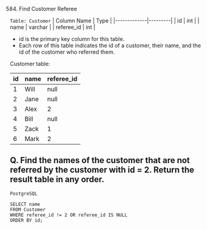584. Find Customer Referee

`Table: Customer`
| Column Name | Type    |
|-------------|---------|
| id          | int     |
| name        | varchar |
| referee_id  | int     |

* id is the primary key column for this table.
* Each row of this table indicates the id of a customer, their name, and the id of the customer who referred them.

Customer table:

| id | name | referee_id |
|----|------|------------|
| 1  | Will | null       |
| 2  | Jane | null       |
| 3  | Alex | 2          |
| 4  | Bill | null       |
| 5  | Zack | 1          |
| 6  | Mark | 2          |


## Q. Find the names of the customer that are not referred by the customer with id = 2. Return the result table in any order.
`PostgreSQL`
```
SELECT name
FROM Customer
WHERE referee_id != 2 OR referee_id IS NULL
ORDER BY id;
```
